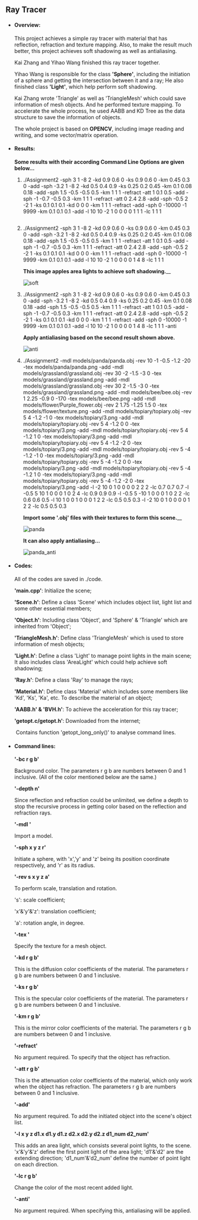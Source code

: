 ## Ray Tracer

- #### Overview:

  This project achieves a simple ray tracer with material that has reflection, refraction and texture mapping. Also, to make the result much better, this project achieves soft shadowing as well as antialiasing.

  Kai Zhang and Yihao Wang finished this ray tracer together. 

  Yihao Wang is responsible for the class __'Sphere'__, including the initiation of a sphere and getting the intersection between it and a ray; He also finished class __'Light'__, which help perform soft shadowing. 

  Kai Zhang wrote 'Triangle' as well as 'TriangleMesh' which could save information of mesh objects. And he performed texture mapping. To accelerate the whole process, he used AABB  and KD Tree as the data structure to save the information of objects.

  The whole project is based on __OPENCV__, including image reading and writing, and some vector/matrix operation.

  

- #### Results:

  __Some results with their according Command Line Options are given below...__

  1. ./Assignment2 -sph 3 1 -8 2 -kd 0.9 0.6 0 -ks 0.9 0.6 0 -km 0.45 0.3 0 -add -sph -3.2 1 -8 2 -kd 0.5 0.4 0.9 -ks 0.25 0.2 0.45 -km 0.1 0.08 0.18 -add -sph 1.5 -0.5 -0.5 0.5 -km 1 1 1 -refract -att 1 0.1 0.5 -add -sph -1 -0.7 -0.5 0.3 -km 1 1 1 -refract -att 0 2.4 2.8 -add -sph -0.5 2 -2 1 -ks 0.1 0.1 0.1 -kd 0 0 0 -km 1 1 1 -refract -add -sph 0 -10000 -1 9999 -km 0.1 0.1 0.1 -add -l 10 10 -2 1 0 0 0 0 1 1 1 -lc 1 1 1

     <img src="Results\spheres.jpg" alt="" style="zoom:100%;" />

     

  2. ./Assignment2 -sph 3 1 -8 2 -kd 0.9 0.6 0 -ks 0.9 0.6 0 -km 0.45 0.3 0 -add -sph -3.2 1 -8 2 -kd 0.5 0.4 0.9 -ks 0.25 0.2 0.45 -km 0.1 0.08 0.18 -add -sph 1.5 -0.5 -0.5 0.5 -km 1 1 1 -refract -att 1 0.1 0.5 -add -sph -1 -0.7 -0.5 0.3 -km 1 1 1 -refract -att 0 2.4 2.8 -add -sph -0.5 2 -2 1 -ks 0.1 0.1 0.1 -kd 0 0 0 -km 1 1 1 -refract -add -sph 0 -10000 -1 9999 -km 0.1 0.1 0.1 -add -l 10 10 -2 1 0 0 0 0 1 4 8 -lc 1 1 1

     __This image apples area lights to achieve soft shadowing.____

     <img src="Results\spheres_softshadow.jpg" alt="soft" style="zoom:100%;" />

     
     
  3. ./Assignment2 -sph 3 1 -8 2 -kd 0.9 0.6 0 -ks 0.9 0.6 0 -km 0.45 0.3 0 -add -sph -3.2 1 -8 2 -kd 0.5 0.4 0.9 -ks 0.25 0.2 0.45 -km 0.1 0.08 0.18 -add -sph 1.5 -0.5 -0.5 0.5 -km 1 1 1 -refract -att 1 0.1 0.5 -add -sph -1 -0.7 -0.5 0.3 -km 1 1 1 -refract -att 0 2.4 2.8 -add -sph -0.5 2 -2 1 -ks 0.1 0.1 0.1 -kd 0 0 0 -km 1 1 1 -refract -add -sph 0 -10000 -1 9999 -km 0.1 0.1 0.1 -add -l 10 10 -2 1 0 0 0 0 1 4 8 -lc 1 1 1 -anti
     
     __Apply antialiasing based on the second result shown above.__
     
     <img src="Results\spheres_softshadow_antialiasing.jpg" alt="anti" style="zoom:100%;" />
     
  4. ./Assignment2 -mdl models/panda/panda.obj -rev 10 -1 -0.5 -1.2 -20 -tex models/panda/panda.png -add -mdl models/grassland/grassland.obj -rev 30 -2 -1.5 -3 0 -tex models/grassland/grassland.png -add -mdl models/grassland/grassland.obj -rev 30 2 -1.5 -3 0 -tex models/grassland/grassland.png -add -mdl models/bee/bee.obj -rev 1 2.25 -0.9 0 -170 -tex models/bee/bee.png -add -mdl models/flower/Purple_flower.obj -rev 2 1.75 -1.25 1.5 0 -tex models/flower/texture.png -add -mdl models/topiary/topiary.obj -rev 5 4 -1.2 -1 0 -tex models/topiary/3.png -add -mdl models/topiary/topiary.obj -rev 5 4 -1.2 0 0 -tex models/topiary/3.png -add -mdl models/topiary/topiary.obj -rev 5 4 -1.2 1 0 -tex models/topiary/3.png -add -mdl models/topiary/topiary.obj -rev 5 4 -1.2 -2 0 -tex models/topiary/3.png -add -mdl models/topiary/topiary.obj -rev 5 -4 -1.2 -1 0 -tex models/topiary/3.png -add -mdl models/topiary/topiary.obj -rev 5 -4 -1.2 0 0 -tex models/topiary/3.png -add -mdl models/topiary/topiary.obj -rev 5 -4 -1.2 1 0 -tex models/topiary/3.png -add -mdl models/topiary/topiary.obj -rev 5 -4 -1.2 -2 0 -tex models/topiary/3.png -add -l -2 10 0 1 0 0 0 0 2 2 2 -lc 0.7 0.7 0.7 -l -0.5 5 10 1 0 0 0 1 0 2 4 -lc 0.9 0.9 0.9 -l -0.5 5 -10 1 0 0 0 1 0 2 2 -lc 0.6 0.6 0.5 -l 10 1 0 0 1 0 0 0 1 2 2 -lc 0.5 0.5 0.3 -l -2 10 0 1 0 0 0 0 1 2 2 -lc 0.5 0.5 0.3

     __Import some '.obj' files with their textures to form this scene.____

     <img src="Results\panda.jpg" alt="panda" style="zoom:100%;" />

     __It can also apply antialiasing...__

     <img src="Results\panda_antialiasing.jpg" alt="panda_anti" style="zoom:100%;" />

     

- #### Codes:

  All of the codes are saved in ./code.

  __'main.cpp'__: Initialize the scene;

  __'Scene.h'__: Define a class 'Scene' which includes object list, light list and some other essential members;

  __'Object.h'__: Including class 'Object', and 'Sphere' & 'Triangle' which are inherited from 'Object';

  __'TriangleMesh.h'__: Define class 'TriangleMesh' which is used to store information of mesh objects;

  __'Light.h'__: Define a class 'Light' to manage point lights in the main scene; It also includes class 'AreaLight' which could help achieve soft shadowing;

  __'Ray.h'__: Define a class 'Ray' to manage the rays;

  __'Material.h'__: Define class 'Material' which includes some members like 'Kd', 'Ks', 'Ka', etc. To describe the material of an object;

  __'AABB.h' & 'BVH.h'__: To achieve the acceleration for this ray tracer;

  __'getopt.c/getopt.h'__: Downloaded from the internet;	

  ​									 Contains function 'getopt_long_only()' to analyse command lines.

  

- #### Command lines:

  __'-bc r g b'__ 

  Background color.  The parameters r g b are numbers between 0 and 1 inclusive. (All of the color mentioned below are the same.)

  

  __'-depth n'__ 

  Since reflection and refraction could be unlimited, we define a depth to stop the recursive process in getting color based on the reflection and refraction rays.

  

  __'-mdl <url>'__

  Import a model.

  

  __'-sph x y z r'__

  Initiate a sphere, with 'x','y' and 'z' being its position coordinate respectively, and 'r' as its radius.

  

  __'-rev s x y z a'__

  To perform scale, translation and rotation.

  's': scale coefficient;

  'x'&'y'&'z': translation coefficient;

  'a': rotation angle, in degree.

  

  __'-tex <url>'__

  Specify the texture for a mesh object.

  

  __'-kd r g b'__

  This is the diffusion color coefficients of the material. The parameters r g b are numbers between 0 and 1 inclusive. 

  

  __'-ks r g b'__

  This is the specular color coefficients of the material. The parameters r g b are numbers between 0 and 1 inclusive. 

  

  __'-km r g b'__ 

  This is the mirror color coefficients of the material. The parameters r g b are numbers between 0 and 1 inclusive. 

  

  __'-refract'__ 

  No argument required. To specify that the object has refraction.

  

  __'-att r g b'__ 

  This is the attenuation color coefficients of the material, which only work when the object has refraction. The parameters r g b are numbers between 0 and 1 inclusive.

  

  __'-add'__

  No argument required. To add the initiated object into the scene's object list.

  

  __'-l x y z  d1.x  d1.y  d1.z  d2.x  d2.y  d2.z  d1_num  d2_num'__ 

  This adds an area light, which consists several point lights, to the scene. 'x'&'y'&'z' define the first point light of the area light; 'd1'&'d2' are the extending direction; 'd1_num'&'d2_num' define the number of point light on each direction.  

  

  __'-lc r g b'__ 

  Change the color of the most recent added light.

  

  __'-anti'__

  No argument required. When specifying this, antialiasing will be applied.
